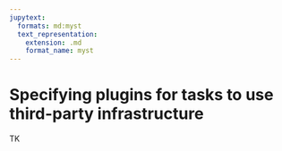 ```yaml
---
jupytext:
  formats: md:myst
  text_representation:
    extension: .md
    format_name: myst
---
```


# Specifying plugins for tasks to use third-party infrastructure

TK
